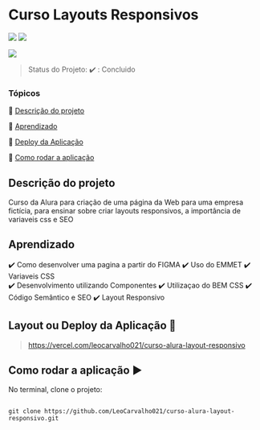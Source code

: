 <h1>Curso Layouts Responsivos</h1>

<p  align="center">

<img  src=  "https://img.shields.io/badge/-HTML-orange"> <img  src="https://img.shields.io/badge/-CSS-blue"> 

<img  src="http://img.shields.io/static/v1?label=STATUS&message=CONCLUIDO&color=GREEN&style=for-the-badge"/>

</p>

> Status do Projeto: :heavy_check_mark: : Concluido

### Tópicos

:small_blue_diamond: [Descrição do projeto](#descrição-do-projeto)

:small_blue_diamond: [Aprendizado](#aprendizado)

:small_blue_diamond: [Deploy da Aplicação](#deploy-da-aplicação-dash)

:small_blue_diamond: [Como rodar a aplicação](#como-rodar-a-aplicação-arrow_forward)

## Descrição do projeto

<p  align="justify">

Curso da Alura para criação de uma página da Web para uma empresa fictícia, para ensinar sobre criar layouts responsivos, a importância de variaveis css e SEO

</p>

## Aprendizado


:heavy_check_mark: Como desenvolver uma pagina a partir do FIGMA
:heavy_check_mark: Uso do EMMET 
:heavy_check_mark: Variaveis CSS  
:heavy_check_mark: Desenvolvimento utilizando Componentes
:heavy_check_mark: Utilizaçao do BEM CSS
:heavy_check_mark: Código Semântico e SEO
:heavy_check_mark: Layout Responsivo

## Layout ou Deploy da Aplicação :dash:

> https://vercel.com/leocarvalho021/curso-alura-layout-responsivo


## Como rodar a aplicação :arrow_forward:


No terminal, clone o projeto:


```

git clone https://github.com/LeoCarvalho021/curso-alura-layout-responsivo.git

```
